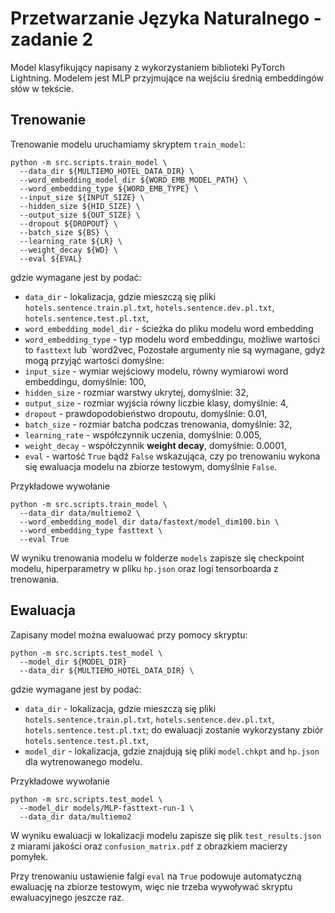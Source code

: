 # Przetwarzanie Języka Naturalnego - zadanie 2

Model klasyfikujący napisany z wykorzystaniem biblioteki PyTorch Lightning. 
Modelem jest MLP przyjmujące na wejściu średnią embeddingów słów w tekście.


## Trenowanie 

Trenowanie modelu uruchamiamy skryptem `train_model`:
```
python -m src.scripts.train_model \
  --data_dir ${MULTIEMO_HOTEL_DATA_DIR} \
  --word_embedding_model_dir ${WORD_EMB_MODEL_PATH} \
  --word_embedding_type ${WORD_EMB_TYPE} \
  --input_size ${INPUT_SIZE} \
  --hidden_size ${HID_SIZE} \
  --output_size ${OUT_SIZE} \
  --dropout ${DROPOUT} \
  --batch_size ${BS} \
  --learning_rate ${LR} \
  --weight_decay ${WD} \
  --eval ${EVAL}
```
gdzie wymagane jest by podać:
 - `data_dir` - lokalizacja, gdzie mieszczą się pliki `hotels.sentence.train.pl.txt`, 
   `hotels.sentence.dev.pl.txt`, `hotels.sentence.test.pl.txt`,
 - `word_embedding_model_dir` - ścieżka do pliku modelu word embedding
 - `word_embedding_type` - typ modelu word embeddingu, możliwe wartości to `fasttext` lub `word2vec,
Pozostałe argumenty nie są wymagane, gdyż mogą przyjąć wartości domyślne:
 - `input_size` - wymiar wejściowy modelu, równy wymiarowi word embeddingu, domyślnie: 100,
 - `hidden_size` - rozmiar warstwy ukrytej, domyślnie: 32,
 - `output_size` - rozmiar wyjścia równy liczbie klasy, domyślnie: 4,
 - `dropout` - prawdopodobieństwo dropoutu, domyślnie: 0.01,
 - `batch_size` - rozmiar batcha podczas trenowania, domyślnie: 32,
 - `learning_rate` - współczynnik uczenia, domyślnie: 0.005,
 - `weight_decay` - współczynnik __weight decay__, domyśłnie: 0.0001,
 - `eval` - wartość `True` bądź `False` wskazująca, czy po trenowaniu wykona się
    ewaluacja modelu na zbiorze testowym, domyślnie `False`.

Przykładowe wywołanie
```
python -m src.scripts.train_model \
  --data_dir data/multiemo2 \
  --word_embedding_model_dir data/fastext/model_dim100.bin \
  --word_embedding_type fasttext \
  --eval True
```

W wyniku trenowania modelu w folderze `models` zapisze się checkpoint modelu, hiperparametry w pliku
`hp.json` oraz logi tensorboarda z trenowania.

## Ewaluacja

Zapisany model można ewaluować przy pomocy skryptu:
```
python -m src.scripts.test_model \
  --model_dir ${MODEL_DIR}
  --data_dir ${MULTIEMO_HOTEL_DATA_DIR} \
```
gdzie wymagane jest by podać:
 - `data_dir` - lokalizacja, gdzie mieszczą się pliki `hotels.sentence.train.pl.txt`, 
   `hotels.sentence.dev.pl.txt`, `hotels.sentence.test.pl.txt`; do ewaluacji zostanie wykorzystany zbiór
    `hotels.sentence.test.pl.txt`,
 - `model_dir` - lokalizacja, gdzie znajdują się pliki `model.chkpt` and `hp.json` dla wytrenowanego modelu.

Przykładowe wywołanie
```
python -m src.scripts.test_model \
  --model_dir models/MLP-fasttext-run-1 \
  --data_dir data/multiemo2
```
W wyniku ewaluacji w lokalizacji modelu zapisze się plik `test_results.json` z miarami jakości
oraz `confusion_matrix.pdf` z obrazkiem macierzy pomyłek.

Przy trenowaniu ustawienie falgi `eval` na `True` podowuje automatyczną ewaluację na zbiorze testowym, 
więc nie trzeba wywoływać skryptu ewaluacyjnego jeszcze raz.

